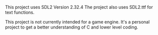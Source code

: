 This project uses SDL2 Version 2.32.4
The project also uses SDL2.ttf for text functions.

This project is not currently intended for a game engine. It's a personal project to get a better understanding of C and lower level coding. 